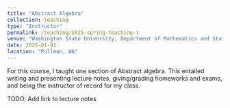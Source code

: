 ```yaml
---
title: "Abstract Algebra"
collection: teaching
type: "Instructor"
permalink: /teaching/2025-spring-teaching-1
venue: "Washington State University, Department of Mathematics and Statistics"
date: 2025-01-01
location: "Pullman, WA"
---
```


For this course, I taught one section of Abstract algebra. This entailed writing and presenting lecture notes, giving/grading homeworks and exams, and being the instructor of record for my class.

TODO: Add link to lecture notes
